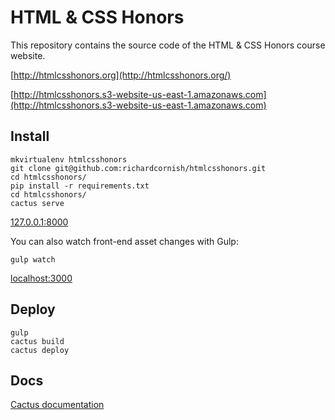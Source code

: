 # HTML & CSS Honors

This repository contains the source code of the HTML & CSS Honors course website.

[http://htmlcsshonors.org](http://htmlcsshonors.org/)

[http://htmlcsshonors.s3-website-us-east-1.amazonaws.com](http://htmlcsshonors.s3-website-us-east-1.amazonaws.com)

## Install

```
mkvirtualenv htmlcsshonors
git clone git@github.com:richardcornish/htmlcsshonors.git
cd htmlcsshonors/
pip install -r requirements.txt
cd htmlcsshonors/
cactus serve
```

[127.0.0.1:8000](http://127.0.0.1:8000/)

You can also watch front-end asset changes with Gulp:

```
gulp watch
```

[localhost:3000](http://localhost:3000/)

## Deploy

```
gulp
cactus build
cactus deploy
```

## Docs

[Cactus documentation](https://github.com/eudicots/Cactus)